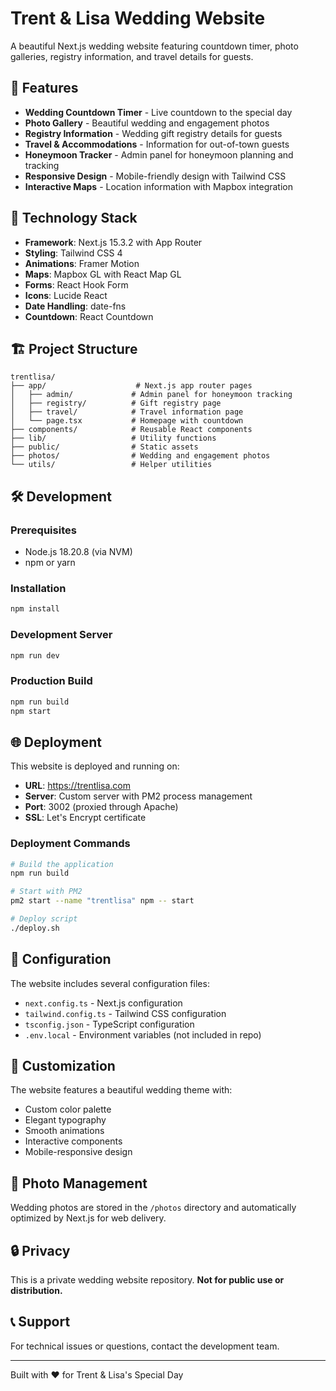 # Trent & Lisa Wedding Website

A beautiful Next.js wedding website featuring countdown timer, photo galleries, registry information, and travel details for guests.

## 🌟 Features

- **Wedding Countdown Timer** - Live countdown to the special day
- **Photo Gallery** - Beautiful wedding and engagement photos
- **Registry Information** - Wedding gift registry details for guests
- **Travel & Accommodations** - Information for out-of-town guests
- **Honeymoon Tracker** - Admin panel for honeymoon planning and tracking
- **Responsive Design** - Mobile-friendly design with Tailwind CSS
- **Interactive Maps** - Location information with Mapbox integration

## 🚀 Technology Stack

- **Framework**: Next.js 15.3.2 with App Router
- **Styling**: Tailwind CSS 4
- **Animations**: Framer Motion
- **Maps**: Mapbox GL with React Map GL
- **Forms**: React Hook Form
- **Icons**: Lucide React
- **Date Handling**: date-fns
- **Countdown**: React Countdown

## 🏗️ Project Structure

```
trentlisa/
├── app/                    # Next.js app router pages
│   ├── admin/             # Admin panel for honeymoon tracking
│   ├── registry/          # Gift registry page
│   ├── travel/            # Travel information page
│   └── page.tsx           # Homepage with countdown
├── components/            # Reusable React components
├── lib/                   # Utility functions
├── public/                # Static assets
├── photos/                # Wedding and engagement photos
└── utils/                 # Helper utilities
```

## 🛠️ Development

### Prerequisites
- Node.js 18.20.8 (via NVM)
- npm or yarn

### Installation
```bash
npm install
```

### Development Server
```bash
npm run dev
```

### Production Build
```bash
npm run build
npm start
```

## 🌐 Deployment

This website is deployed and running on:
- **URL**: https://trentlisa.com
- **Server**: Custom server with PM2 process management
- **Port**: 3002 (proxied through Apache)
- **SSL**: Let's Encrypt certificate

### Deployment Commands
```bash
# Build the application
npm run build

# Start with PM2
pm2 start --name "trentlisa" npm -- start

# Deploy script
./deploy.sh
```

## 📝 Configuration

The website includes several configuration files:
- `next.config.ts` - Next.js configuration
- `tailwind.config.ts` - Tailwind CSS configuration
- `tsconfig.json` - TypeScript configuration
- `.env.local` - Environment variables (not included in repo)

## 🎨 Customization

The website features a beautiful wedding theme with:
- Custom color palette
- Elegant typography
- Smooth animations
- Interactive components
- Mobile-responsive design

## 📸 Photo Management

Wedding photos are stored in the `/photos` directory and automatically optimized by Next.js for web delivery.

## 🔒 Privacy

This is a private wedding website repository. **Not for public use or distribution.**

## 📞 Support

For technical issues or questions, contact the development team.

---

Built with ❤️ for Trent & Lisa's Special Day